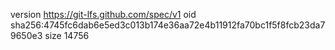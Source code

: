 version https://git-lfs.github.com/spec/v1
oid sha256:4745fc6dab6e5ed3c013b174e36aa72e4b11912fa70bc1f5f8fcb23da79650e3
size 14756
